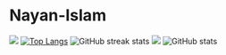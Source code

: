 # Nayan-Islam
![](https://i.postimg.cc/pTNRMsbV/Top-10-Front-End-Development-Companies-in-2023-Sep-25-2023-10-22-41-1609-AM.webp)
[![Top Langs](https://github-readme-stats.vercel.app/api/top-langs/?username=IamNayanIslam)](https://github.com/anuraghazra/github-readme-stats)
![GitHub streak stats](https://github-readme-streak-stats.herokuapp.com/?user=IamNayanIslam)
![](https://komarev.com/ghpvc/?username=IamNayanIslam&color=blue)
![GitHub stats](https://github-readme-stats.vercel.app/api?username=IamNayanIslam&show_icons=true&count_private=true) 
